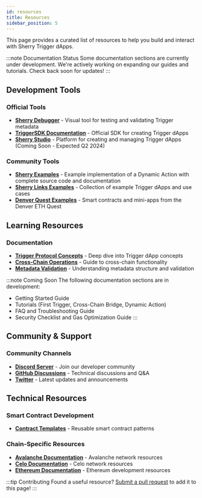 ```yaml
---
id: resources
title: Resources
sidebar_position: 5
---
```


This page provides a curated list of resources to help you build and interact with Sherry Trigger dApps.

:::note Documentation Status
Some documentation sections are currently under development. We're actively working on expanding our guides and tutorials. Check back soon for updates!
:::

## Development Tools

### Official Tools
- [**Sherry Debugger**](https://app.sherry.social/debugger) - Visual tool for testing and validating Trigger metadata
- [**TriggerSDK Documentation**](https://github.com/SherryLabs/sherry-sdk) - Official SDK for creating Trigger dApps
- [**Sherry Studio**](https://studio.sherry.social) - Platform for creating and managing Trigger dApps (Coming Soon - Expected Q2 2024)

### Community Tools
- [**Sherry Examples**](https://github.com/SherryLabs/sherry-example) - Example implementation of a Dynamic Action with complete source code and documentation
- [**Sherry Links Examples**](https://github.com/SherryLabs/sherrylinks-examples) - Collection of example Trigger dApps and use cases
- [**Denver Quest Examples**](https://github.com/SherryLabs/sherry-denver-quest) - Smart contracts and mini-apps from the Denver ETH Quest

## Learning Resources

### Documentation
- [**Trigger Protocol Concepts**](/docs/concepts/protocol/triggers) - Deep dive into Trigger dApp concepts
- [**Cross-Chain Operations**](/docs/concepts/protocol/crosschain) - Guide to cross-chain functionality
- [**Metadata Validation**](/docs/concepts/protocol/metadata) - Understanding metadata structure and validation

:::note Coming Soon
The following documentation sections are in development:
- Getting Started Guide
- Tutorials (First Trigger, Cross-Chain Bridge, Dynamic Action)
- FAQ and Troubleshooting Guide
- Security Checklist and Gas Optimization Guide
:::

## Community & Support

### Community Channels
- [**Discord Server**](https://discord.com/invite/sherry) - Join our developer community
- [**GitHub Discussions**](https://github.com/SherryLabs/sherry-sdk/discussions) - Technical discussions and Q&A
- [**Twitter**](https://twitter.com/sherryprotocol) - Latest updates and announcements

## Technical Resources

### Smart Contract Development
- [**Contract Templates**](https://github.com/SherryLabs/contract-templates) - Reusable smart contract patterns

### Chain-Specific Resources
- [**Avalanche Documentation**](https://docs.avax.network) - Avalanche network resources
- [**Celo Documentation**](https://docs.celo.org) - Celo network resources
- [**Ethereum Documentation**](https://ethereum.org/developers) - Ethereum development resources


:::tip Contributing
Found a useful resource? [Submit a pull request](https://github.com/SherryLabs/docs) to add it to this page!
:::

